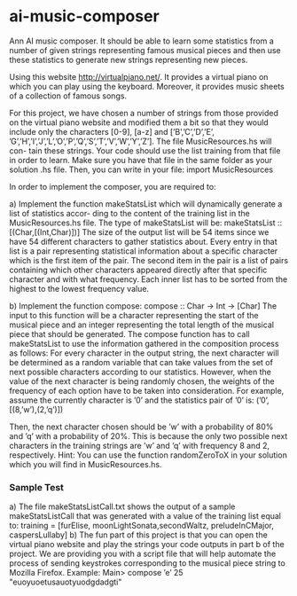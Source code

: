 # ai-music-composer
Ann AI music composer. It should be able to learn some statistics from a number of given strings representing famous musical pieces and then use these statistics to generate new strings representing new pieces.

Using this website http://virtualpiano.net/. It provides a virtual piano on which you can play using the keyboard. Moreover, it provides music sheets of a collection of famous songs.

For this project, we have chosen a number of strings from those provided on the virtual piano website and modified them a bit so that they would include only the characters [0-9], [a-z] and [’B’,’C’,’D’,’E’,
’G’,’H’,’I’,’J’,’L’,’O’,’P’,’Q’,’S’,’T’,’V’,’W’,’Y’,’Z’]. The file MusicResources.hs will con- tain these strings. Your code should use the list training from that file in order to learn. Make sure you have that file in the same folder as your solution .hs file. Then, you can write in your file:
import MusicResources

In order to implement the composer, you are required to:

a) Implement the function makeStatsList which will dynamically generate a list of statistics accor- ding to the content of the training list in the MusicResources.hs file. The type of makeStatsList will be:
     makeStatsList :: [(Char,[(Int,Char)])]
The size of the output list will be 54 items since we have 54 different characters to gather statistics about. Every entry in that list is a pair representing statistical information about a specific character which is the first item of the pair. The second item in the pair is a list of pairs containing which other characters appeared directly after that specific character and with what frequency. Each inner list has to be sorted from the highest to the lowest frequency value.

b) Implement the function compose:
     compose :: Char -> Int -> [Char]
The input to this function will be a character representing the start of the musical piece and an integer representing the total length of the musical piece that should be generated. The compose function has to call makeStatsList to use the information gathered in the composition process as follows: For every character in the output string, the next character will be determined as a random variable that can take values from the set of next possible characters according to our statistics. However, when the value of the next character is being randomly chosen, the weights of the frequency of each option have to be taken into consideration. For example, assume the currently character is ’0’ and the statistics pair of ’0’ is:
     (’0’,[(8,’w’),(2,’q’)])

Then, the next character chosen should be ’w’ with a probability of 80% and ’q’ with a probability of 20%. This is because the only two possible next characters in the training strings are ’w’ and ’q’ with frequency 8 and 2, respectively. Hint: You can use the function randomZeroToX in your solution which you will find in MusicResources.hs.


### Sample Test
a) The file makeStatsListCall.txt shows the output of a sample makeStatsListCall that was generated with a value of the training list equal to:
     training =  [furElise, moonLightSonata,secondWaltz, preludeInCMajor, caspersLullaby]
b) The fun part of this project is that you can open the virtual piano website and play the strings your code outputs in part b of the project. We are providing you with a script file that will help automate the process of sending keystrokes corresponding to the musical piece string to Mozilla Firefox.
Example:
     Main> compose ’e’ 25
     "euoyuoetusauotyuodgdadgti"
